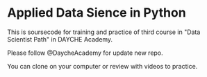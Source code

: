# Applied Data Sience in Python
This is soursecode for training and practice of third course in "Data Scientist Path" in DAYCHE Academy.

Please follow @DaycheAcademy for update new repo. 

You can clone on your computer or review with videos to practice.
 
